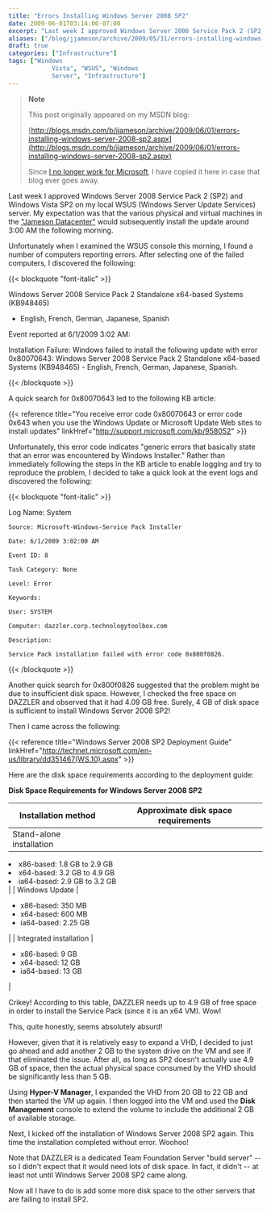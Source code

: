 ```yaml
---
title: "Errors Installing Windows Server 2008 SP2"
date: 2009-06-01T03:14:00-07:00
excerpt: "Last week I approved Windows Server 2008 Service Pack 2 (SP2) and Windows Vista SP2 on my local WSUS (Windows Server Update Services) server. My expectation was that the various physical and virtual machines in the \"Jameson Datacenter\" would subsequently..."
aliases: ["/blog/jjameson/archive/2009/05/31/errors-installing-windows-server-2008-sp2.aspx"]
draft: true
categories: ["Infrastructure"]
tags: ["Windows 
			Vista", "WSUS", "Windows 
			Server", "Infrastructure"]
---
```


> **Note**
>
> This post originally appeared on my MSDN blog:
>
> [http://blogs.msdn.com/b/jjameson/archive/2009/06/01/errors-installing-windows-server-2008-sp2.aspx](http://blogs.msdn.com/b/jjameson/archive/2009/06/01/errors-installing-windows-server-2008-sp2.aspx)
>
> Since
> [I no longer work for Microsoft](/blog/jjameson/2011/09/02/last-day-with-microsoft), I have copied it here in case that
> blog ever goes away.

Last week I approved Windows Server 2008 Service Pack 2 (SP2) and Windows
Vista SP2 on my local WSUS (Windows Server Update Services) server. My expectation
was that the various physical and virtual machines in the
["Jameson
Datacenter"](/blog/jjameson/2009/09/14/the-jameson-datacenter) would subsequently install the update around 3:00 AM the following
morning.

Unfortunately when I examined the WSUS console this morning, I found a number
of computers reporting errors. After selecting one of the failed computers,
I discovered the following:

{{< blockquote "font-italic" >}}

Windows Server 2008 Service Pack 2 Standalone x64-based Systems (KB948465)
- English, French, German, Japanese, Spanish

Event reported at 6/1/2009 3:02 AM:

Installation Failure: Windows failed to install the following update
with error 0x80070643: Windows Server 2008 Service Pack 2 Standalone x64-based
Systems (KB948465) - English, French, German, Japanese, Spanish.

{{< /blockquote >}}

A quick search for 0x80070643 led to the following KB article:

{{< reference title="You receive error code 0x80070643 or error code 0x643 when you use the Windows Update or Microsoft Update Web sites to install updates" linkHref="http://support.microsoft.com/kb/958052" >}}

Unfortunately, this error code indicates "generic errors that basically state
that an error was encountered by Windows Installer." Rather than immediately
following the steps in the KB article to enable logging and try to reproduce
the problem, I decided to take a quick look at the event logs and discovered
the following:

{{< blockquote "font-italic" >}}

Log Name: System

    Source: Microsoft-Windows-Service Pack Installer
    
    Date: 6/1/2009 3:02:00 AM
    
    Event ID: 8
    
    Task Category: None
    
    Level: Error
    
    Keywords: 
    
    User: SYSTEM
    
    Computer: dazzler.corp.technologytoolbox.com
    
    Description:
    
    Service Pack installation failed with error code 0x800f0826.

{{< /blockquote >}}

Another quick search for 0x800f0826 suggested that the problem might be due
to insufficient disk space. However, I checked the free space on DAZZLER and
observed that it had 4.09 GB free. Surely, 4 GB of disk space is sufficient
to install Windows Server 2008 SP2!

Then I came across the following:

{{< reference title="Windows Server 2008 SP2 Deployment Guide" linkHref="http://technet.microsoft.com/en-us/library/dd351467(WS.10).aspx" >}}

Here are the disk space requirements according to the deployment guide:

**Disk Space Requirements for Windows Server 2008 SP2**

| Installation method | Approximate disk space requirements |
| --- | --- |
| Stand-alone installation | <ul>
<li>x86-based: 1.8 GB to 2.9 GB</li>
<li>x64-based: 3.2 GB to 4.9 GB</li>
<li>ia64-based: 2.9 GB to 3.2 GB </li>
</ul> |
| Windows Update | <ul>
<li>x86-based: 350 MB</li>
<li>x64-based: 600 MB</li>
<li>ia64-based: 2.25 GB </li>
</ul> |
| Integrated installation | <ul>
<li>x86-based: 9 GB</li>
<li>x64-based: 12 GB</li>
<li>ia64-based: 13 GB</li>
</ul> |

Crikey! According to this table, DAZZLER needs up to 4.9 GB of free space
in order to install the Service Pack (since it is an x64 VM). Wow!

This, quite honestly, seems absolutely absurd!

However, given that it is relatively easy to expand a VHD, I decided to just
go ahead and add another 2 GB to the system drive on the VM and see if that
eliminated the issue. After all, as long as SP2 doesn't actually use 4.9 GB
of space, then the actual physical space consumed by the VHD should be significantly
less than 5 GB.

Using **Hyper-V Manager**, I expanded the VHD from 20 GB to
22 GB and then started the VM up again. I then logged into the VM and used the
**Disk Management** console to extend the volume to include the
additional 2 GB of available storage.

Next, I kicked off the installation of Windows Server 2008 SP2 again. This
time the installation completed without error. Woohoo!

Note that DAZZLER is a dedicated Team Foundation Server "build server" --
so I didn't expect that it would need lots of disk space. In fact, it didn't
-- at least not until Windows Server 2008 SP2 came along.

Now all I have to do is add some more disk space to the other servers that
are failing to install SP2.

